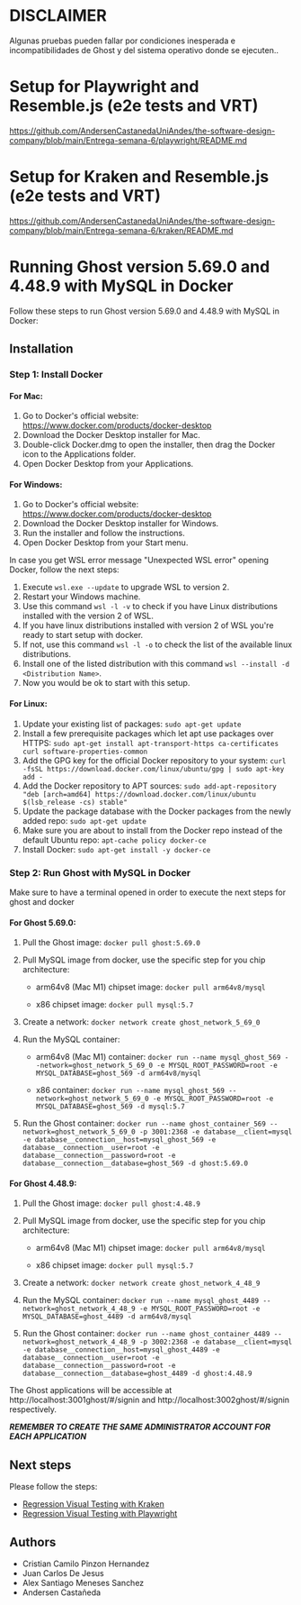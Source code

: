 # DISCLAIMER
Algunas pruebas pueden fallar por condiciones inesperada e incompatibilidades de Ghost y del sistema operativo donde se ejecuten..


# Setup for Playwright and Resemble.js (e2e tests and VRT)
https://github.com/AndersenCastanedaUniAndes/the-software-design-company/blob/main/Entrega-semana-6/playwright/README.md

# Setup for Kraken and Resemble.js (e2e tests and VRT)
https://github.com/AndersenCastanedaUniAndes/the-software-design-company/blob/main/Entrega-semana-6/kraken/README.md

# Running Ghost version 5.69.0 and 4.48.9 with MySQL in Docker

Follow these steps to run Ghost version 5.69.0 and 4.48.9 with MySQL in Docker:

## Installation

### Step 1: Install Docker

#### For Mac:

1. Go to Docker's official website: https://www.docker.com/products/docker-desktop
2. Download the Docker Desktop installer for Mac.
3. Double-click Docker.dmg to open the installer, then drag the Docker icon to the Applications folder.
4. Open Docker Desktop from your Applications.

#### For Windows:

1. Go to Docker's official website: https://www.docker.com/products/docker-desktop
2. Download the Docker Desktop installer for Windows.
3. Run the installer and follow the instructions.
4. Open Docker Desktop from your Start menu.

In case you get WSL error message "Unexpected WSL error" opening Docker, follow the next steps:
1. Execute `wsl.exe --update` to upgrade WSL to version 2.
2. Restart your Windows machine.
3. Use this command `wsl -l -v` to check if you have Linux distributions installed with the version 2 of WSL.
4. If you have linux distributions installed with version 2 of WSL you're ready to start setup with docker.
5. If not, use this command `wsl -l -o` to check the list of the available linux distributions.
6. Install one of the listed distribution with this command `wsl --install -d <Distribution Name>`.
7. Now you would be ok to start with this setup.

#### For Linux:

1. Update your existing list of packages: `sudo apt-get update`
2. Install a few prerequisite packages which let apt use packages over HTTPS: `sudo apt-get install apt-transport-https ca-certificates curl software-properties-common`
3. Add the GPG key for the official Docker repository to your system: `curl -fsSL https://download.docker.com/linux/ubuntu/gpg | sudo apt-key add -`
4. Add the Docker repository to APT sources: `sudo add-apt-repository "deb [arch=amd64] https://download.docker.com/linux/ubuntu $(lsb_release -cs) stable"`
5. Update the package database with the Docker packages from the newly added repo: `sudo apt-get update`
6. Make sure you are about to install from the Docker repo instead of the default Ubuntu repo: `apt-cache policy docker-ce`
7. Install Docker: `sudo apt-get install -y docker-ce`

### Step 2: Run Ghost with MySQL in Docker

Make sure to have a terminal opened in order to execute the next steps for ghost and docker

#### For Ghost 5.69.0:

1. Pull the Ghost image: `docker pull ghost:5.69.0`

2. Pull MySQL image from docker, use the specific step for you chip architecture:

    - arm64v8 (Mac M1) chipset image: `docker pull arm64v8/mysql`

    - x86 chipset image: `docker pull mysql:5.7`

3. Create a network: `docker network create ghost_network_5_69_0`

4. Run the MySQL container:

    - arm64v8 (Mac M1) container: `docker run --name mysql_ghost_569 --network=ghost_network_5_69_0 -e MYSQL_ROOT_PASSWORD=root -e MYSQL_DATABASE=ghost_569 -d arm64v8/mysql`

    - x86 container: `docker run --name mysql_ghost_569 --network=ghost_network_5_69_0 -e MYSQL_ROOT_PASSWORD=root -e MYSQL_DATABASE=ghost_569 -d mysql:5.7`

5. Run the Ghost container: `docker run --name ghost_container_569 --network=ghost_network_5_69_0 -p 3001:2368 -e database__client=mysql -e database__connection__host=mysql_ghost_569 -e database__connection__user=root -e database__connection__password=root -e database__connection__database=ghost_569 -d ghost:5.69.0`

#### For Ghost 4.48.9:

1. Pull the Ghost image: `docker pull ghost:4.48.9`

2. Pull MySQL image from docker, use the specific step for you chip architecture:

    - arm64v8 (Mac M1) chipset image: `docker pull arm64v8/mysql`

    - x86 chipset image: `docker pull mysql:5.7`

3. Create a network: `docker network create ghost_network_4_48_9`

4. Run the MySQL container: `docker run --name mysql_ghost_4489 --network=ghost_network_4_48_9 -e MYSQL_ROOT_PASSWORD=root -e MYSQL_DATABASE=ghost_4489 -d arm64v8/mysql`

5. Run the Ghost container: `docker run --name ghost_container_4489 --network=ghost_network_4_48_9 -p 3002:2368 -e database__client=mysql -e database__connection__host=mysql_ghost_4489 -e database__connection__user=root -e database__connection__password=root -e database__connection__database=ghost_4489 -d ghost:4.48.9`

The Ghost applications will be accessible at http://localhost:3001ghost/#/signin and http://localhost:3002ghost/#/signin respectively.

***REMEMBER TO CREATE THE SAME ADMINISTRATOR ACCOUNT FOR EACH APPLICATION***

## Next steps
Please follow the steps:
* [Regression Visual Testing with Kraken](./kraken/README.md) 
* [Regression Visual Testing with Playwright](./kraken/README.md) 



## Authors

- Cristian Camilo Pinzon Hernandez
- Juan Carlos De Jesus
- Alex Santiago Meneses Sanchez
- Andersen Castañeda
